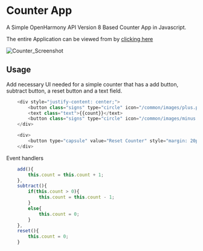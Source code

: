 # Counter App
A Simple OpenHarmony API Version 8 Based Counter App in Javascript.

The entire Application can be viewed from by [clicking here](https://github.com/SunandhiniMuralidharan/OHOS_Counter)

![Counter_Screenshot](https://user-images.githubusercontent.com/71301091/172540701-6568469f-8669-4750-af93-466590d7425b.jpg)

## Usage


Add necessary UI needed for a simple counter that has a add button, subtract button, a reset button and a text field.

```js
    <div style="justify-content: center;">
        <button class="signs" type="circle" icon="/common/images/plus.png" on:click="add"></button>
        <text class="text">{{count}}</text>
        <button class="signs" type="circle" icon="/common/images/minus.png" on:click="subtract"></button>
    </div>

    <div>
        <button type="capsule" value="Reset Counter" style="margin: 20px;" on:click="reset"></button>
    </div>
```

Event handlers 
    
```js
    add(){
        this.count = this.count + 1;
    },
    subtract(){
        if(this.count > 0){
            this.count = this.count - 1;
        }
        else{
            this.count = 0;
        }
    },
    reset(){
        this.count = 0;
    }
```
